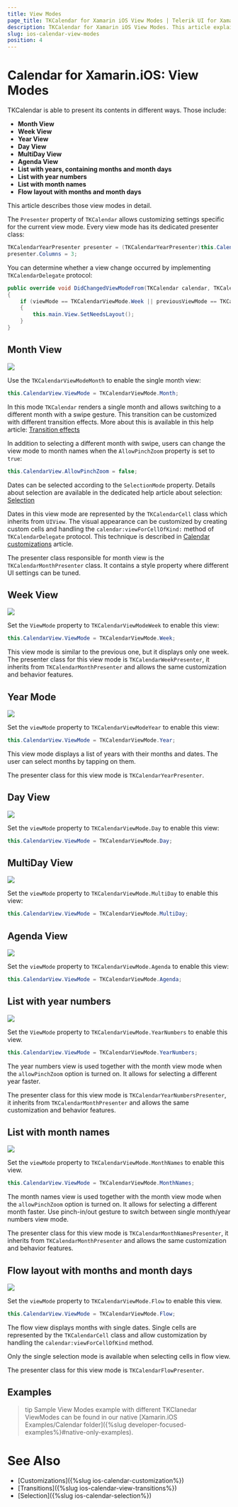 ```yaml
---
title: View Modes
page_title: TKCalendar for Xamarin iOS View Modes | Telerik UI for Xamarin.iOS Documentation
description: TKCalendar for Xamarin iOS View Modes. This article explains what are the View Modes of the TKCalendar
slug: ios-calendar-view-modes
position: 4
---
```


# Calendar for Xamarin.iOS: View Modes

TKCalendar is able to present its contents in different ways. Those include:

- **Month View**
- **Week View**
- **Year View**
- **Day View**
- **MultiDay View**
- **Agenda View**
- **List with years, containing months and month days**
- **List with year numbers**
- **List with month names**
- **Flow layout with months and month days**

This article describes those view modes in detail.

The <code>Presenter</code> property of <code>TKCalendar</code> allows customizing settings specific for the current view mode. Every view mode has its dedicated presenter class:

```C#
TKCalendarYearPresenter presenter = (TKCalendarYearPresenter)this.CalendarView.Presenter;
presenter.Columns = 3;
```

You can determine whether a view change occurred by implementing <code>TKCalendarDelegate</code> protocol:

<snippet id='view-modes-changeviewmode'/>

```C#
public override void DidChangedViewModeFrom(TKCalendar calendar, TKCalendarViewMode previousViewMode, TKCalendarViewMode viewMode)
{
    if (viewMode == TKCalendarViewMode.Week || previousViewMode == TKCalendarViewMode.Week)
    {
        this.main.View.SetNeedsLayout();
    }
}
```

## Month View

<img src="images/calendar-viewmode-month.png"/>

Use the <code>TKCalendarViewModeMonth</code> to enable the single month view:

```C#
this.CalendarView.ViewMode = TKCalendarViewMode.Month;
```

In this mode <code>TKCalendar</code> renders a single month and allows switching to a different month with a swipe gesture. This transition can be customized with different transition effects. More about this is available in this help article: [Transition effects](view-transitions)

In addition to selecting a different month with swipe, users can change the view mode to month names when the <code>AllowPinchZoom</code> property is set to <code>true</code>:

<snippet id='view-modes-pinchzoom'/>

```C#
this.CalendarView.AllowPinchZoom = false;
```

Dates can be selected according to the <code>SelectionMode</code> property. Details about selection are available in the dedicated help article about selection: [Selection](selection)

Dates in this view mode are represented by the <code>TKCalendarCell</code> class which inherits from <code>UIView</code>. The visual appearance can be customized by creating custom cells and handling the <code>calendar:viewForCellOfKind:</code> method of <code>TKCalendarDelegate</code> protocol. This technique is described in [Calendar customizations](customizations) article.

The presenter class responsible for month view is the <code>TKCalendarMonthPresenter</code> class. It contains a style property where different UI settings can be tuned.

## Week View

<img src="images/calendar-viewmode-week.png"/>

Set the <code>ViewMode</code> property to <code>TKCalendarViewModeWeek</code> to enable this view:

```C#
this.CalendarView.ViewMode = TKCalendarViewMode.Week;
```

This view mode is similar to the previous one, but it displays only one week. The presenter class for this view mode is <code>TKCalendarWeekPresenter</code>, it inherits from <code>TKCalendarMonthPresenter</code> and allows the same customization and behavior features.

## Year Mode

<img src="images/calendar-viewmode-year.png"/>

Set the <code>viewMode</code> property to <code>TKCalendarViewModeYear</code> to enable this view:

```C#
this.CalendarView.ViewMode = TKCalendarViewMode.Year;
```

This view mode displays a list of years with their months and dates. The user can select months by tapping on them.

The presenter class for this view mode is <code>TKCalendarYearPresenter</code>.

## Day View

<img src="images/calendar-viewmodes-day.png"/>

Set the <code>viewMode</code> property to <code>TKCalendarViewMode.Day</code> to enable this view:

```C#
this.CalendarView.ViewMode = TKCalendarViewMode.Day;
```

## MultiDay View

<img src="images/calendar-viewmodes-multiday.png"/>

Set the <code>viewMode</code> property to <code>TKCalendarViewMode.MultiDay</code> to enable this view:

```C#
this.CalendarView.ViewMode = TKCalendarViewMode.MultiDay;
```

## Agenda View

<img src="images/calendar-viewmodes-agenda.png"/>

Set the <code>viewMode</code> property to <code>TKCalendarViewMode.Agenda</code> to enable this view:

```C#
this.CalendarView.ViewMode = TKCalendarViewMode.Agenda;
```

## List with year numbers

<img src="images/calendar-viewmode-year-numbers.png"/>

Set the <code>ViewMode</code> property to <code>TKCalendarViewMode.YearNumbers</code> to enable this view.

```C#
this.CalendarView.ViewMode = TKCalendarViewMode.YearNumbers;
```

The year numbers view is used together with the month view mode when the <code>allowPinchZoom</code> option is turned on. It allows for selecting a different year faster.

The presenter class for this view mode is <code>TKCalendarYearNumbersPresenter</code>, it inherits from <code>TKCalendarMonthPresenter</code> and allows the same customization and behavior features.

## List with month names

<img src="images/calendar-viewmode-month-names.png"/>

Set the <code>viewMode</code> property to <code>TKCalendarViewMode.MonthNames</code> to enable this view.

```C#
this.CalendarView.ViewMode = TKCalendarViewMode.MonthNames;
```

The month names view is used together with the month view mode when the <code>allowPinchZoom</code> option is turned on. It allows for selecting a different month faster. Use pinch-in/out gesture to switch between single month/year numbers view mode.

The presenter class for this view mode is <code>TKCalendarMonthNamesPresenter</code>, it inherits from <code>TKCalendarMonthPresenter</code> and allows the same customization and behavior features.

## Flow layout with months and month days ##

<img src="images/calendar-viewmodes-flow.png"/>

Set the <code>viewMode</code> property to <code>TKCalendarViewMode.Flow</code> to enable this view.

```C#
this.CalendarView.ViewMode = TKCalendarViewMode.Flow;
```

The flow view displays months with single dates. Single cells are represented by the <code>TKCalendarCell</code> class and allow customization by handling the <code>calendar:viewForCellOfKind</code> method.

Only the single selection mode is available when selecting cells in flow view.

The presenter class for this view mode is <code>TKCalendarFlowPresenter</code>.

## Examples

>tip Sample View Modes example with different TKClanedar ViewModes can be found in our native [Xamarin.iOS Examples/Calendar folder]({%slug developer-focused-examples%}#native-only-examples).

# See Also

- [Customizations]({%slug ios-calendar-customization%})
- [Transitions]({%slug ios-calendar-view-transitions%})
- [Selection]({%slug ios-calendar-selection%})